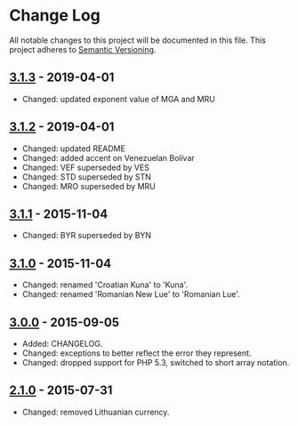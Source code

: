 # Change Log

All notable changes to this project will be documented in this file.
This project adheres to [Semantic Versioning](http://semver.org/).

## [3.1.3] - 2019-04-01

* Changed: updated exponent value of MGA and MRU

## [3.1.2] - 2019-04-01

* Changed: updated README
* Changed: added accent on Venezuelan Bolívar
* Changed: VEF superseded by VES
* Changed: STD superseded by STN
* Changed: MRO superseded by MRU

## [3.1.1] - 2015-11-04

* Changed: BYR superseded by BYN

## [3.1.0] - 2015-11-04

* Changed: renamed 'Croatian Kuna' to 'Kuna'.
* Changed: renamed 'Romanian New Lue' to 'Romanian Lue'.

## [3.0.0] - 2015-09-05

* Added: CHANGELOG.
* Changed: exceptions to better reflect the error they represent.
* Changed: dropped support for PHP 5.3, switched to short array notation.

## [2.1.0] - 2015-07-31

* Changed: removed Lithuanian currency.

[3.1.3]: https://github.com/alcohol/iso4217/compare/3.1.2...3.1.3
[3.1.2]: https://github.com/alcohol/iso4217/compare/3.1.1...3.1.2
[3.1.1]: https://github.com/alcohol/iso4217/compare/3.1.0...3.1.1
[3.1.0]: https://github.com/alcohol/iso4217/compare/3.0.0...3.1.0
[3.0.0]: https://github.com/alcohol/iso4217/compare/2.1.0...3.0.0
[2.1.0]: https://github.com/alcohol/iso4217/compare/2.0.2...2.1.0
